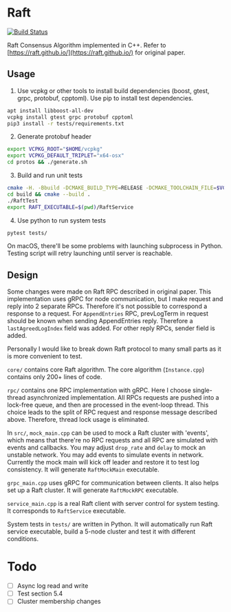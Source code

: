 # Raft

[![Build Status](https://travis-ci.com/skyzh/raft.svg?branch=master)](https://travis-ci.com/skyzh/raft)

Raft Consensus Algorithm implemented in C++. Refer to [https://raft.github.io/](https://raft.github.io/) for original paper.

## Usage

1. Use vcpkg or other tools to install build dependencies (boost, gtest, grpc, protobuf, cpptoml).
Use pip to install test dependencies.
```bash
apt install libboost-all-dev
vcpkg install gtest grpc protobuf cpptoml
pip3 install -r tests/requirements.txt
```
2. Generate protobuf header
```bash
export VCPKG_ROOT="$HOME/vcpkg"
export VCPKG_DEFAULT_TRIPLET="x64-osx"
cd protos && ./generate.sh
```
3. Build and run unit tests
```bash
cmake -H. -Bbuild -DCMAKE_BUILD_TYPE=RELEASE -DCMAKE_TOOLCHAIN_FILE=$VCPKG_ROOT/scripts/buildsystems/vcpkg.cmake
cd build && cmake --build .
./RaftTest
export RAFT_EXECUTABLE=$(pwd)/RaftService
```
4. Use python to run system tests
```bash
pytest tests/
```

On macOS, there'll be some problems with launching subprocess in Python. Testing script
will retry launching until server is reachable.

## Design

Some changes were made on Raft RPC described in original paper. This
implementation uses gRPC for node communication, but I make request 
and reply into 2 separate RPCs. Therefore it's not possible to correspond
a response to a request. For `AppendEntries` RPC, prevLogTerm in request
should be known when sending AppendEntries reply. Therefore a 
`lastAgreedLogIndex` field was added. For other reply RPCs, sender field is added.

Personally I would like to break down Raft protocol to many small 
parts as it is more convenient to test.

`core/` contains core Raft algorithm. The core algorithm (`Instance.cpp`) contains
only 200+ lines of code.

`rpc/` contains one RPC implementation with gRPC. Here I choose single-thread asynchronized
implementation. All RPCs requests are pushed into a lock-free queue, and then are processed
in the event-loop thread. This choice leads to the split of RPC request and response message
described above. Therefore, thread lock usage is eliminated.

In `src/`, `mock_main.cpp` can be used to mock a Raft cluster with 'events',
which means that there're no RPC requests and all RPC are simulated with
events and callbacks. You may adjust `drop_rate` and `delay` to mock an 
unstable network. You may add events to simulate events in network. 
Currently the mock main will kick off leader and restore it to test log consistency. 
It will generate `RaftMockMain` executable.

`grpc_main.cpp` uses gRPC for communication between clients. It also helps set
up a Raft cluster. It will generate `RaftMockRPC` executable.

`service_main.cpp` is a real Raft client with server control for system testing. 
It corresponds to `RaftService` executable.

System tests in `tests/` are written in Python. It will automatically run Raft service
executable, build a 5-node cluster and test it with different conditions.

# Todo

- [ ] Async log read and write
- [ ] Test section 5.4
- [ ] Cluster membership changes
